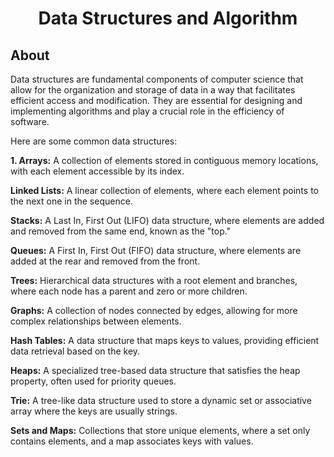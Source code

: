 <h1 align="center">Data Structures and Algorithm</h1>
<h2 align="left">About</h2>
<p>
Data structures are fundamental components of computer science that allow for the organization and storage of data in a way that facilitates efficient access and modification. They are essential for designing and implementing algorithms and play a crucial role in the efficiency of software.</p>
<p>
  Here are some common data structures:
</p>
<p>
 <b>1. Arrays:</b> A collection of elements stored in contiguous memory locations, with each element accessible by its index.<br>

<b>Linked Lists:</b> A linear collection of elements, where each element points to the next one in the sequence.<br>

<b>Stacks:</b> A Last In, First Out (LIFO) data structure, where elements are added and removed from the same end, known as the "top."<br>

<b>Queues:</b> A First In, First Out (FIFO) data structure, where elements are added at the rear and removed from the front.<br>

<b>Trees:</b> Hierarchical data structures with a root element and branches, where each node has a parent and zero or more children.<br>

<b>Graphs:</b> A collection of nodes connected by edges, allowing for more complex relationships between elements.<br>

<b>Hash Tables:</b> A data structure that maps keys to values, providing efficient data retrieval based on the key.<br>

<b>Heaps:</b> A specialized tree-based data structure that satisfies the heap property, often used for priority queues.<br>

<b>Trie:</b> A tree-like data structure used to store a dynamic set or associative array where the keys are usually strings.<br>

<b>Sets and Maps:</b> Collections that store unique elements, where a set only contains elements, and a map associates keys with values.<br>
</p>
<!--
<h2 align="left">Open terminal and run</h2>
<h3>
- Any C++ compiler : Run<a href="https://www.programiz.com/cpp-programming/online-compiler/"> BMI Calculator</a>
</h3>
-->
